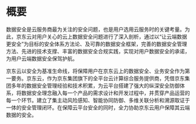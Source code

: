 # 概要

数据安全是云服务商最为关注的安全问题，也是用户选用云服务时的关键考量。为此，京东云对用户关心的云上数据安全问题进行了深入剖析，通过以“让云端数据更安全”为目标的安全体系方法论、及可靠的数据安全框架，完善的数据安全管理方法、先进的技术支撑、丰富的数据安全合规实践，实现对用户数据安全的承诺，为用户云端数据安全保驾护航。

京东云以安全为基准生命线，将保障用户在京东云上的数据安全、业务安全作为第一要务。京东云，作为京东集团旗下的全平台云计算综合服务提供商，凭借京东集团多年的数据安全管理经验和技术积累，为云平台搭建了强大的纵深安全防御体系，将数据安全理念融入每一个产品的需求设计和开发过程中，并贯穿产品运营的每一个环节。建立了集主动风险感知、智能协同防御、多维关联分析和溯源取证于一体的安全管理闭环。在保障云平台安全的同时，全力协助京东云用户保障其云端数据的安全。
